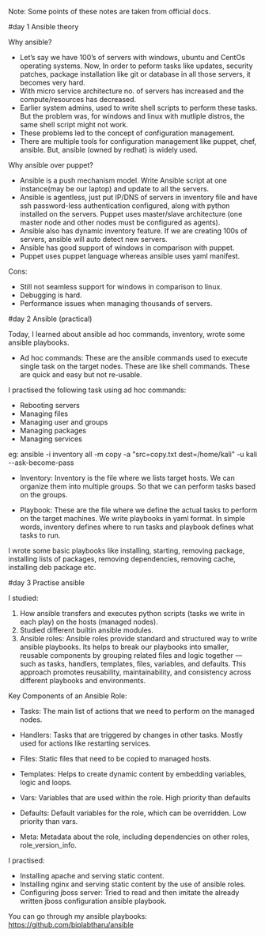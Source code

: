 Note: Some points of these notes are taken from official docs.

#day 1 Ansible theory

Why ansible?

- Let’s say we have 100’s of servers with windows, ubuntu and CentOs operating systems. Now, In order to peform tasks like updates, security patches, package installation like git or database in all those servers, it becomes very hard.
- With micro service architecture no. of servers has increased and the compute/resources has decreased.
- Earlier system admins, used to write shell scripts to perform these tasks. But the problem was, for windows and  linux with mutliple distros, the same shell script might not work.
- These problems led to the concept of configuration management.
- There are multiple tools for configuration management like puppet, chef, ansible. But, ansible (owned by redhat) is widely used.

Why ansible over puppet?

- Ansible is a push mechanism model. Write Ansible script at one instance(may be our laptop) and update to all the servers.
- Ansible is agentless, just put IP/DNS of servers in inventory file and have ssh password-less authentication configured, along with python installed on the servers. Puppet uses master/slave architecture (one master node and other nodes must be configured as agents).
- Ansible also has  dynamic inventory feature. If we are creating 100s of servers,  ansible will auto detect new servers.
- Ansible has good support of windows in comparison with puppet.
- Puppet uses puppet language whereas ansible uses yaml manifest.

Cons:

- Still not seamless support for windows in comparison to linux.
- Debugging is hard.
- Performance issues when managing thousands of servers.



#day 2 Ansible (practical)

Today, I learned about ansible ad hoc commands, inventory, wrote some ansible playbooks.

- Ad hoc commands: These are the ansible commands used to execute single task on the target nodes. These are like shell commands. These are quick and easy but not re-usable.

I practised the following task using ad hoc commands:
 - Rebooting servers
 - Managing files
 - Managing user and groups
 - Managing packages
 - Managing services 

eg: ansible -i inventory all -m copy -a "src=copy.txt dest=/home/kali" -u kali --ask-become-pass

- Inventory: Inventory is the file where we lists target hosts. We can organize them into multiple groups. So that we can perform tasks based on the groups.

- Playbook: These are the file where we define the actual tasks to perform on the target machines. We write playbooks in yaml format. In simple words, inventory defines where to run tasks and playbook defines what tasks to run.

I wrote some basic playbooks like installing, starting, removing package, installing lists of packages, removing dependencies, removing cache, installing deb package etc.



#day 3  Practise ansible

I studied:

1. How ansible transfers and executes python scripts (tasks we write in each play) on the hosts (managed nodes).
2. Studied different builtin ansible modules. 
3. Ansible roles: Ansible roles provide standard and structured way to write ansible playbooks. Its helps to break our playbooks into smaller, reusable components by grouping related files and logic together — such as tasks, handlers, templates, files, variables, and defaults. This approach promotes reusability, maintainability, and consistency across different playbooks and environments.

Key Components of an Ansible Role:

- Tasks: The main list of actions that we need to perform on the managed nodes.

- Handlers: Tasks that are triggered by changes in other tasks. Mostly used for actions like restarting services.

- Files: Static files that need to be copied to managed hosts.

- Templates: Helps to create dynamic content by embedding variables, logic and loops.

- Vars: Variables that are used within the role. High priority than defaults

- Defaults: Default variables for the role, which can be overridden. Low priority than vars.

- Meta: Metadata about the role, including dependencies on other roles, role_version_info.


I practised:
- Installing apache and serving static content.
- Installing nginx and serving static content by the use of ansible roles.
- Configuring jboss server: Tried to read and then imitate the already written jboss configuration ansible playbook. 
  
You can go through my ansible playbooks: https://github.com/biplabtharu/ansible


    